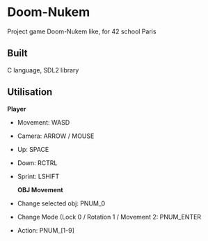# Doom-Nukem
Project game Doom-Nukem like, for 42 school Paris

## Built
  C language, SDL2 library

## Utilisation

   <strong>Player</strong>
* Movement:   WASD
* Camera:   ARROW / MOUSE
* Up:   SPACE
* Down:   RCTRL
* Sprint:   LSHIFT

   <strong>OBJ Movement</strong>
* Change selected obj:  PNUM_0
* Change Mode (Lock 0 / Rotation 1 / Movement 2:
                        PNUM_ENTER
* Action: PNUM_[1-9]
